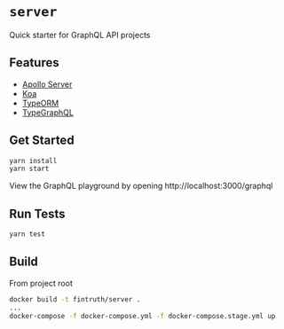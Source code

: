 # `server`

Quick starter for GraphQL API projects

## Features

- [Apollo Server](https://www.apollographql.com/docs/apollo-server/)
- [Koa](https://koajs.com/#application)
- [TypeORM](http://typeorm.io/#/)
- [TypeGraphQL](https://19majkel94.github.io/type-graphql/)

## Get Started

```bash
yarn install
yarn start
```

View the GraphQL playground by opening http://localhost:3000/graphql

## Run Tests

```bash
yarn test
```

## Build

From project root

```bash
docker build -t fintruth/server .
...
docker-compose -f docker-compose.yml -f docker-compose.stage.yml up
```
